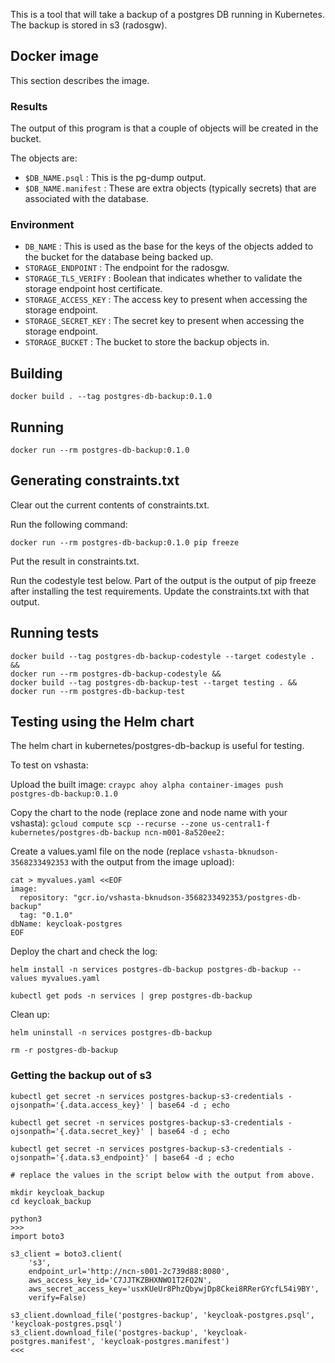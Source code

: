 This is a tool that will take a backup of a postgres DB running in Kubernetes.
The backup is stored in s3 (radosgw).

## Docker image

This section describes the image.

### Results

The output of this program is that a couple of objects will be created in the bucket.

The objects are:

* `$DB_NAME.psql` : This is the pg-dump output.
* `$DB_NAME.manifest` : These are extra objects (typically secrets) that are associated with the database.

### Environment

* `DB_NAME` : This is used as the base for the keys of the objects added to the bucket for the database being backed up.
* `STORAGE_ENDPOINT` : The endpoint for the radosgw.
* `STORAGE_TLS_VERIFY` : Boolean that indicates whether to validate the storage endpoint host certificate.
* `STORAGE_ACCESS_KEY` : The access key to present when accessing the storage endpoint.
* `STORAGE_SECRET_KEY` : The secret key to present when accessing the storage endpoint.
* `STORAGE_BUCKET` : The bucket to store the backup objects in.

## Building

```
docker build . --tag postgres-db-backup:0.1.0
```

## Running

```
docker run --rm postgres-db-backup:0.1.0
```

## Generating constraints.txt

Clear out the current contents of constraints.txt.

Run the following command:

```
docker run --rm postgres-db-backup:0.1.0 pip freeze
```

Put the result in constraints.txt.

Run the codestyle test below.
Part of the output is the output of pip freeze after installing the test requirements.
Update the constraints.txt with that output.

## Running tests

```
docker build --tag postgres-db-backup-codestyle --target codestyle . &&
docker run --rm postgres-db-backup-codestyle &&
docker build --tag postgres-db-backup-test --target testing . &&
docker run --rm postgres-db-backup-test
```

## Testing using the Helm chart

The helm chart in kubernetes/postgres-db-backup is useful for testing.

To test on vshasta:

Upload the built image:
`craypc ahoy alpha container-images push postgres-db-backup:0.1.0`

Copy the chart to the node (replace zone and node name with your vshasta):
`gcloud compute scp --recurse --zone us-central1-f kubernetes/postgres-db-backup ncn-m001-8a520ee2:`

Create a values.yaml file on the node (replace `vshasta-bknudson-3568233492353` with the output from the image upload):
```
cat > myvalues.yaml <<EOF
image:
  repository: "gcr.io/vshasta-bknudson-3568233492353/postgres-db-backup"
  tag: "0.1.0"
dbName: keycloak-postgres
EOF
```

Deploy the chart and check the log:
```
helm install -n services postgres-db-backup postgres-db-backup --values myvalues.yaml

kubectl get pods -n services | grep postgres-db-backup
```

Clean up:

```
helm uninstall -n services postgres-db-backup

rm -r postgres-db-backup
```

### Getting the backup out of s3

```
kubectl get secret -n services postgres-backup-s3-credentials -ojsonpath='{.data.access_key}' | base64 -d ; echo

kubectl get secret -n services postgres-backup-s3-credentials -ojsonpath='{.data.secret_key}' | base64 -d ; echo

kubectl get secret -n services postgres-backup-s3-credentials -ojsonpath='{.data.s3_endpoint}' | base64 -d ; echo

# replace the values in the script below with the output from above.

mkdir keycloak_backup
cd keycloak_backup

python3
>>>
import boto3

s3_client = boto3.client(
    's3',
    endpoint_url='http://ncn-s001-2c739d88:8080',
    aws_access_key_id='C7JJTKZBHXNWO1T2FQ2N',
    aws_secret_access_key='usxKUeUr8PhzQbywjDp8Ckei8RRerGYcfL54i9BY',
    verify=False)

s3_client.download_file('postgres-backup', 'keycloak-postgres.psql', 'keycloak-postgres.psql')
s3_client.download_file('postgres-backup', 'keycloak-postgres.manifest', 'keycloak-postgres.manifest')
<<<
```
